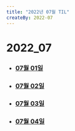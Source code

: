 ```yaml
---
title: "2022년 07월 TIL"
createBy: 2022-07
---
```


# 2022_07
- ### [07월 01일](/sdhs/2207/220701.md)
- ### [07월 02일](/sdhs/2207/220702.md)
- ### [07월 03일](/sdhs/2207/220703.md)
- ### [07월 04일](/sdhs/2207/220704.md)

